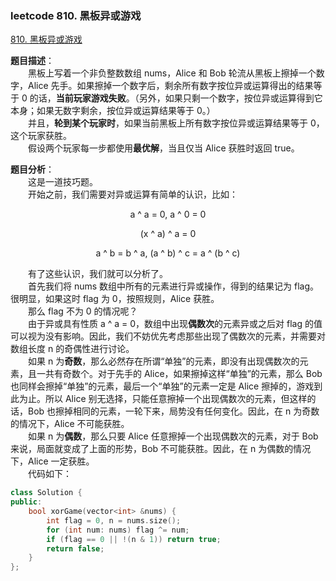 ### leetcode 810. 黑板异或游戏

[810. 黑板异或游戏](https://leetcode-cn.com/problems/chalkboard-xor-game/)

**题目描述**：<br>
&emsp;&emsp;黑板上写着一个非负整数数组 nums，Alice 和 Bob 轮流从黑板上擦掉一个数字，Alice 先手。如果擦掉一个数字后，剩余所有数字按位异或运算得出的结果等于 0 的话，**当前玩家游戏失败**。（另外，如果只剩一个数字，按位异或运算得到它本身；如果无数字剩余，按位异或运算结果等于 0。）<br>
&emsp;&emsp;并且，**轮到某个玩家时**，如果当前黑板上所有数字按位异或运算结果等于 0，这个玩家获胜。<br>
&emsp;&emsp;假设两个玩家每一步都使用**最优解**，当且仅当 Alice 获胜时返回 true。<br>

**题目分析**：<br>
&emsp;&emsp;这是一道技巧题。<br>
&emsp;&emsp;开始之前，我们需要对异或运算有简单的认识，比如：

<p style="text-align:center">a ^ a = 0, a ^ 0 = 0</p>
<p style="text-align:center">(x ^ a) ^ a = 0</p>
<p style="text-align:center">a ^ b = b ^ a, (a ^ b) ^ c = a ^ (b ^ c)</p>

&emsp;&emsp;有了这些认识，我们就可以分析了。<br>
&emsp;&emsp;首先我们将 nums 数组中所有的元素进行异或操作，得到的结果记为 flag。很明显，如果这时 flag 为 0，按照规则，Alice 获胜。<br>
&emsp;&emsp;那么 flag 不为 0 的情况呢？<br>
&emsp;&emsp;由于异或具有性质 a ^ a = 0，数组中出现**偶数次**的元素异或之后对 flag 的值可以视为没有影响。因此，我们不妨优先考虑那些出现了偶数次的元素，并需要对数组长度 n 的奇偶性进行讨论。<br>
&emsp;&emsp;如果 n 为**奇数**，那么必然存在所谓“单独”的元素，即没有出现偶数次的元素，且一共有奇数个。对于先手的 Alice，如果擦掉这样“单独”的元素，那么 Bob 也同样会擦掉“单独”的元素，最后一个“单独”的元素一定是 Alice 擦掉的，游戏到此为止。所以 Alice 别无选择，只能任意擦掉一个出现偶数次的元素，但这样的话，Bob 也擦掉相同的元素，一轮下来，局势没有任何变化。因此，在 n 为奇数的情况下，Alice 不可能获胜。<br>
&emsp;&emsp;如果 n 为**偶数**，那么只要 Alice 任意擦掉一个出现偶数次的元素，对于 Bob 来说，局面就变成了上面的形势，Bob 不可能获胜。因此，在 n 为偶数的情况下，Alice 一定获胜。<br>
&emsp;&emsp;代码如下：

```c++
class Solution {
public:
    bool xorGame(vector<int> &nums) {
        int flag = 0, n = nums.size();
        for (int num: nums) flag ^= num;
        if (flag == 0 || !(n & 1)) return true;
        return false;
    }
};
```
